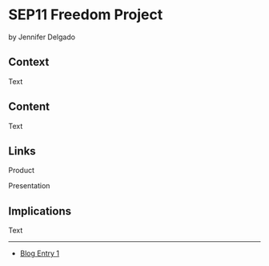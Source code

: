 # SEP11 Freedom Project
by Jennifer Delgado

## Context
Text

## Content
Text

## Links

Product

Presentation

## Implications
Text

---

* [Blog Entry 1](entries/entry01.md)
